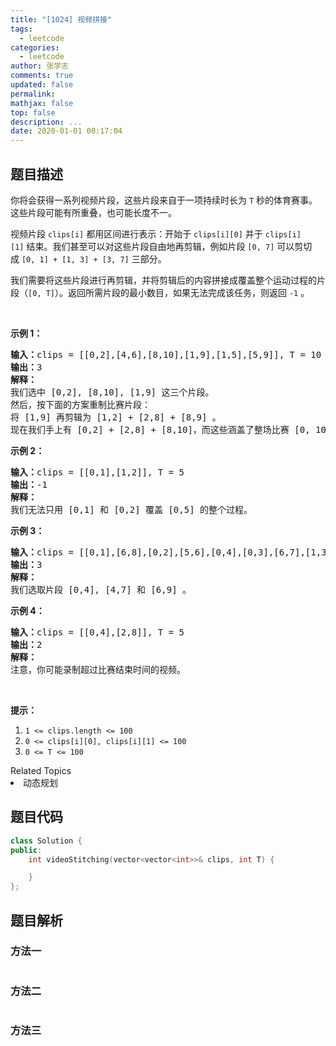 ```yaml
---
title: "[1024] 视频拼接"
tags:
  - leetcode
categories:
  - leetcode
author: 张学志
comments: true
updated: false
permalink:
mathjax: false
top: false
description: ...
date: 2020-01-01 00:17:04
---
```


## 题目描述

<p>你将会获得一系列视频片段，这些片段来自于一项持续时长为&nbsp;<code>T</code>&nbsp;秒的体育赛事。这些片段可能有所重叠，也可能长度不一。</p>

<p>视频片段&nbsp;<code>clips[i]</code>&nbsp;都用区间进行表示：开始于&nbsp;<code>clips[i][0]</code>&nbsp;并于&nbsp;<code>clips[i][1]</code>&nbsp;结束。我们甚至可以对这些片段自由地再剪辑，例如片段&nbsp;<code>[0, 7]</code>&nbsp;可以剪切成&nbsp;<code>[0, 1] +&nbsp;[1, 3] + [3, 7]</code>&nbsp;三部分。</p>

<p>我们需要将这些片段进行再剪辑，并将剪辑后的内容拼接成覆盖整个运动过程的片段（<code>[0, T]</code>）。返回所需片段的最小数目，如果无法完成该任务，则返回&nbsp;<code>-1</code> 。</p>

<p>&nbsp;</p>

<p><strong>示例 1：</strong></p>

<pre><strong>输入：</strong>clips = [[0,2],[4,6],[8,10],[1,9],[1,5],[5,9]], T = 10
<strong>输出：</strong>3
<strong>解释：</strong>
我们选中 [0,2], [8,10], [1,9] 这三个片段。
然后，按下面的方案重制比赛片段：
将 [1,9] 再剪辑为 [1,2] + [2,8] + [8,9] 。
现在我们手上有 [0,2] + [2,8] + [8,10]，而这些涵盖了整场比赛 [0, 10]。
</pre>

<p><strong>示例 2：</strong></p>

<pre><strong>输入：</strong>clips = [[0,1],[1,2]], T = 5
<strong>输出：</strong>-1
<strong>解释：</strong>
我们无法只用 [0,1] 和 [0,2] 覆盖 [0,5] 的整个过程。
</pre>

<p><strong>示例 3：</strong></p>

<pre><strong>输入：</strong>clips = [[0,1],[6,8],[0,2],[5,6],[0,4],[0,3],[6,7],[1,3],[4,7],[1,4],[2,5],[2,6],[3,4],[4,5],[5,7],[6,9]], T = 9
<strong>输出：</strong>3
<strong>解释： </strong>
我们选取片段 [0,4], [4,7] 和 [6,9] 。
</pre>

<p><strong>示例 4：</strong></p>

<pre><strong>输入：</strong>clips = [[0,4],[2,8]], T = 5
<strong>输出：</strong>2
<strong>解释：</strong>
注意，你可能录制超过比赛结束时间的视频。
</pre>

<p>&nbsp;</p>

<p><strong>提示：</strong></p>

<ol>
	<li><code>1 &lt;= clips.length &lt;= 100</code></li>
	<li><code>0 &lt;= clips[i][0], clips[i][1] &lt;= 100</code></li>
	<li><code>0 &lt;= T &lt;= 100</code></li>
</ol>
<div><div>Related Topics</div><div><li>动态规划</li></div></div>

## 题目代码

```cpp
class Solution {
public:
    int videoStitching(vector<vector<int>>& clips, int T) {

    }
};
```

## 题目解析

### 方法一

```cpp

```

### 方法二

```cpp

```

### 方法三

```cpp

```


